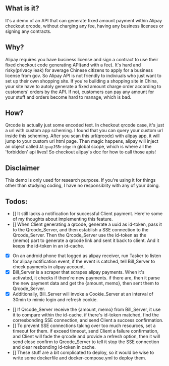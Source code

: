 ## What is it?
It's a demo of an API that can generate fixed amount payment within Alipay checkout qrcode, without charging any fee, having any business licenses or signing any contracts.

## Why?
Alipay requires you have business license and sign a contract to use their fixed checkout code generating API(and with a fee). It's hard and risky(privacy leak) for average Chinese citizens to apply for a business license from gov. So Alipay API is not friendly to indiviuals who just want to set up their own shopping site. If you're building a shopping site in China, your site have to autoly generate a fixed amount charge order according to customers' orders by the API. If not, customers can pay any amount for your stuff and orders become hard to manage, which is bad.

## How?
Qrcode is actually just some encoded text. In checkout qrcode case, it's just a url with custom app scheming. I found that you can query your custom url inside this scheming. After you scan this url(qrcode) with alipay app, it will jump to your custom url html page. Then magic happens, alipay will inject an object called `AlipayJSBridge` in global scope, which is where all the 'forbidden' api lives! So checkout alipay's doc for how to call those apis!

## Disclaimer
This demo is only used for research purpose. If you're using it for things other than studying coding, I have no responsiblity with any of your doing.

## Todos:
- [] It still lacks a notification for successful Client payment. Here're some of my thoughts about implementing this feature.
- [] When Client generating a qrcode, generate a uuid as id-token, pass it to the Qrcode_Server, and then establish a SSE connection to the Qrcode_Server. Then the Qrcode_Server use the id-token as the {memo} part to generate a qrcode link and sent it back to client. And it keeps the id-token in an id-cache.
- [x] On an android phone that logged as alipay receiver, run Tasker to listen for alipay notification event, if the event is catched, tell Bill_Server to check payments in alipay account.
- [x] Bill_Server is a scraper that scrapes alipay payments. When it's activated, it checks if there're new payments. if there are, then it parse the new payment data and get the {amount, memo}, then sent them to Qrcode_Server.
- [x] Additionally, Bill_Server will invoke a Cookie_Server at an interval of 30min to mimic login and refresh cookie.
- [] If Qrcode_Server receive the {amount, memo} from Bill_Server, it use it to compare within the id-cache. if there's id-token matched, find the corresbonding SSE connection, and send Client a success confirmation.
- [] To prevent SSE connections taking over too much resources, set a timeout for them. if exceed timeout, send Client a failure confirmation, and Client will fade the qrcode and provide a refresh option, then it will send close confirm to Qrcode_Server to tell it stop the SSE connection and clear resbonding id-token in cache.
- [] These stuff are a bit complicated to deploy, so it would be wise to write some dockerfile and docker-compose.yml to deploy them.
